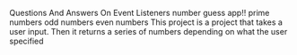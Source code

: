 Questions And Answers On Event Listeners
number guess app!!
prime numbers
odd numbers
even numbers
This project is a project that takes a user input.
Then it returns a series of numbers depending on what the user specified

